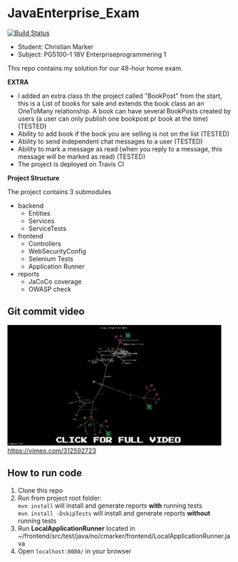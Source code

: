 # JavaEnterprise_Exam

[![Build Status](https://travis-ci.org/MiniMarker/JavaEnterprise_Exam.svg?branch=master)](https://travis-ci.org/MiniMarker/JavaEnterprise_Exam)

* Student: Christian Marker
* Subject: PG5100-1 18V Enterpriseprogrammering 1

This repo contains my solution for our 48-hour home exam.

**EXTRA**
* I added an extra class th the project called "BookPost" from the start, this is a List of books for sale and extends 
the book class an an OneToMany relationship. A book can have several BookPosts created by users (a user can only publish 
one bookpost pr book at the time) (TESTED)
* Ability to add book if the book you are selling is not on the list (TESTED)
* Ability to send independent chat messages to a user (TESTED)
* Ability to mark a message as read (when you reply to a message, this message will be marked as read) (TESTED)
* The project is deployed on Travis CI

**Project Structure**

The project contains 3 submodules
* backend
    * Entities
    * Services
    * ServiceTests
* frontend
    * Controllers
    * WebSecurityConfig
    * Selenium Tests
    * Application Runner
* reports
    * JaCoCo coverage
    * OWASP check

## Git commit video
[![Watch the video](giphy.gif)](https://vimeo.com/312592723)
<br/>https://vimeo.com/312592723

## How to run code

1. Clone this repo
2. Run from project root folder: 
<br/> ```mvn install``` will install and generate reports **with** running tests
<br/> ```mvn install -DskipTests``` will install and generate reports **without** running tests
3. Run **LocalApplicationRunner** located in ~/frontend/src/test/java/no/cmarker/frontend/LocalApplicationRunner.java
4. Open ```localhost:8080/``` in your browser
